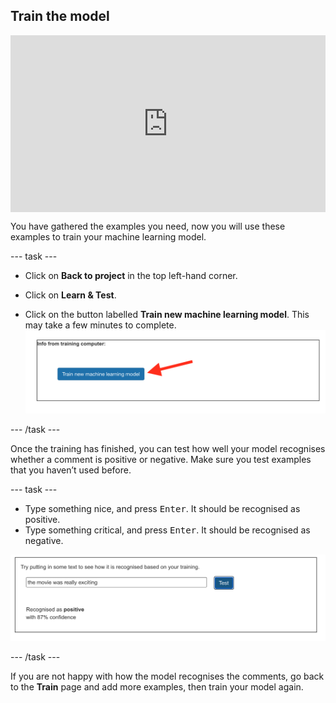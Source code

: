 ## Train the model

<html>
  <div style="position: relative; overflow: hidden; padding-top: 56.25%;">
    <iframe style="position: absolute; top: 0; left: 0; right: 0; width: 100%; height: 100%; border: none;" src="https://www.youtube.com/embed/y-Cf153mlwo?rel=0&cc_load_policy=1" allowfullscreen allow="accelerometer; autoplay; clipboard-write; encrypted-media; gyroscope; picture-in-picture; web-share"></iframe>
  </div>
</html>

You have gathered the examples you need, now you will use these examples to train your machine learning model.

--- task ---

+ Click on **Back to project** in the top left-hand corner.

+ Click on **Learn & Test**.

+ Click on the button labelled **Train new machine learning model**. This may take a few minutes to complete. ![Arrow pointing to button saying Train new machine learning model](images/train-new-model.png)

--- /task ---

Once the training has finished, you can test how well your model recognises whether a comment is positive or negative. Make sure you test examples that you haven’t used before.

--- task ---

+ Type something nice, and press <kbd>Enter</kbd>. It should be recognised as positive.
+ Type something critical, and press <kbd>Enter</kbd>. It should be recognised as negative.

![The text 'The movie was really exciting' recognised as positive with 87% confidence.](images/movie-exciting.png)

--- /task ---

If you are not happy with how the model recognises the comments, go back to the **Train** page and add more examples, then train your model again.

